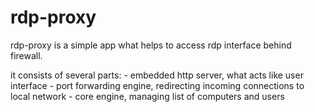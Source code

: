 rdp-proxy
=========

rdp-proxy is a simple app what helps to access rdp interface behind firewall.

it consists of several parts: 
    - embedded http server, what acts like user interface
    - port forwarding engine, redirecting incoming connections to local network
    - core engine, managing list of computers and users
    
   
